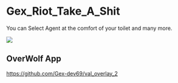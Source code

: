 # Gex_Riot_Take_A_Shit

You can Select Agent at the comfort of your toilet and many more.

![](mobile_val.gif)

## OverWolf App 
https://github.com/Gex-dev69/val_overlay_2
